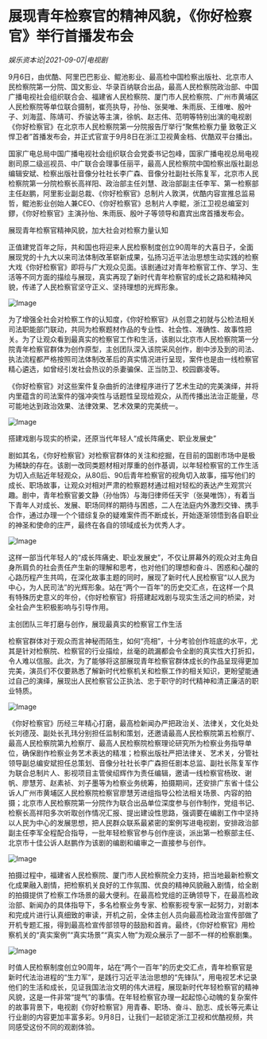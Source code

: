 # 展现青年检察官的精神风貌，《你好检察官》举行首播发布会

*娱乐资本论|2021-09-07|电视剧*

9月6日，由优酷、阿里巴巴影业、鲲池影业、最高检中国检察出版社、北京市人民检察院第一分院、国文影业、华录百纳联合出品，最高人民检察院政治部、中国广播电视社会组织联合会、福建省人民检察院、厦门市人民检察院、广州市黄埔区人民检察院等单位联合摄制，崔亮执导，孙怡、张昊唯、朱雨辰、王维唯、殷叶子、刘海蓝、陈靖可、乔骏达等主演，徐帆、赵志伟、范明等特别出演的电视剧《你好检察官》在北京市人民检察院第一分院报告厅举行“聚焦检察力量 致敬正义悍卫者”首播发布会，并正式官宣于9月8日在浙江卫视黄金档、优酷双平台播出。

国家广电总局中国广播电视社会组织联合会党委书记包峰，国家广播电视总局电视剧司原二级巡视员、中广联合会理事任丽平，最高人民检察院中国检察出版社副总编辑安斌、检察出版社音像分社社长李广森、音像分社副社长陈复军，北京市人民检察院第一分院检察长高祥阳、政治部主任刘慧、政治部副主任李军、第一检察部主任赵鹏，阿里影业副总裁、《你好检察官》总制片人敦淇，优酷内容宣推总监易哲，鲲池影业创始人兼CEO、《你好检察官》总制片人李鲲，浙江卫视总编室刘鏐，《你好检察官》主演孙怡、朱雨辰、殷叶子等领导和嘉宾出席首播发布会。

展现青年检察官精神风貌，加大社会对检察力量认知

正值建党百年之际，共和国也将迎来人民检察制度创立90周年的大喜日子，全面展现党的十九大以来司法体制改革崭新成果，弘扬习近平法治思想生动实践的检察大戏《你好检察官》即将与广大观众见面。该剧通过对青年检察官工作、学习、生活等不同方面的描绘与展现，真实再现了新时代青年检察官的成长之路和精神风貌，传递了人民检察官坚守正义、坚持理想的光辉形象。

![Image](http://static.ylzbl.com/uploads/ueditor/php/upload/image/20210907/1631008321632141.jpeg)

为了增强全社会对检察工作的认知度，《你好检察官》从创意之初就与公检法相关司法职能部门联动，共同为检察题材作品的专业性、社会性、准确性、故事性把关。为了让观众看到最真实的检察官工作和生活，该剧以北京市人民检察院第一分院青年检察官群体为创作原型，主创团队深入该院采风创作，剧中涉及到的司法、执法流程都严格按照司法体制改革后的真实情况进行呈现，案件也是由一线检察官精心遴选，如曾经引发社会热议的杀妻骗保、正当防卫、校园霸凌等。

《你好检察官》对这些案件复杂曲折的法律程序进行了艺术生动的完美演绎，并将内里蕴含的司法案件的强冲突性与话题性呈现给观众，从而传播出法治正能量，尽可能地达到政治效果、法律效果、艺术效果的完美统一。

![Image](http://static.ylzbl.com/uploads/ueditor/php/upload/image/20210907/1631008391702048.jpeg)

搭建戏剧与现实的桥梁，还原当代年轻人“成长阵痛史、职业发展史”

剧如其名，《你好检察官》对检察官群体的关注和挖掘，在目前的国剧市场中是极为稀缺的存在。该剧一改同类题材相对厚重的创作基调，以年轻检察官的工作生活为切入点贴近年轻观众，从80后、90后青年检察官的视角切入故事，描写他们的成长、职场故事，让观众对相对严肃的检察题材通过相对轻松的表达产生观赏兴趣。剧中，青年检察官姜文静（孙怡饰）与海归律师任天宇（张昊唯饰），有着当下青年人对成长、发展、职场同样的期待与困惑，二人在法庭内外激烈交锋、携手合作，通过办理一个个错综复杂的疑难案件而不断成长，开始逐渐领悟到各自职业的神圣和使命的庄严，最终在各自的领域成长为优秀人才。

![Image](http://static.ylzbl.com/uploads/ueditor/php/upload/image/20210907/1631008332314905.jpeg)

这样一部当代年轻人的“成长阵痛史、职业发展史”，不仅让屏幕外的观众对主角自身所肩负的社会责任产生新的理解和思考，也对他们的理想和奋斗、困惑和心酸的心路历程产生共鸣，在深化故事主题的同时，展现了新时代人民检察官“以人民为中心，为人民司法”的光辉形象。站在“两个一百年”的历史交汇点，在这样一个具有特殊历史意义的年份，《你好检察官》将搭建起戏剧与现实生活之间的桥梁，对全社会产生积极影响与引导作用。

主创团队三年打磨与创作，展现最真实的检察官工作生活

检察官群体对于观众而言神秘而陌生，如何“亮相”，十分考验创作班底的水平，尤其是针对检察院、检察官的行业描绘，丝毫的疏漏都会令全剧的真实性大打折扣，令人难以信服。此次，为了能够将这部展现青年检察官群体成长的作品呈现得更加完美，演员们不仅要熟悉了解新时代检察机关和检察工作的相关知识，更盼望能通过自己的演绎，展现出人民检察官公正执法、忠于职守的时代精神和清正廉洁的职业特质。

![Image](http://static.ylzbl.com/uploads/ueditor/php/upload/image/20210907/1631008345381291.jpeg)

《你好检察官》历经三年精心打磨，最高检新闻办严把政治关、法律关，文化处处长刘德茂、副处长孔玮分别担任监制和策划，还邀请最高人民检察院第五检察厅、最高人民检察院第九检察厅、最高人民检察院检察理论研究所为检察业务指导单位，确保剧作检察业务艺术表达的精准；检察出版社严把法律关、艺术关，分管社领导副总编安斌担任总策划、音像分社社长李广森担任剧本总监、副社长陈复军作为联合总制片人、影视项目主管侯绍辉作为责任编辑，邀请一线检察官杨玫、谢帆、廖慧芳、赵素祯、刘子墨等为检察业务统筹，拍摄期间，还安排广东省十佳公诉人广州市黄埔区人民检察院检察官廖慧芳进组指导公检法相关场景、内容的拍摄；北京市人民检察院第一分院作为联合出品单位深度参与创作制作，党组书记、检察长高祥阳多次听取创作情况汇报、提出建设性思路，强调要在编剧工作中坚持以人民为中心的发展思想，把人民群众联系最紧密的案例写进电视剧，安排政治部副主任李军全程配合指导，一批年轻检察官参与创作座谈，派出第一检察部主任、北京市十佳公诉人赵鹏作为该剧的编剧和编审之一直接参与创作。

![Image](http://static.ylzbl.com/uploads/ueditor/php/upload/image/20210907/1631008415586661.jpeg)

拍摄过程中，福建省人民检察院、厦门市人民检察院全力支持，把当地最新检察文化成果融入剧情，把检察机关良好的工作氛围、优良的精神风貌融入剧情，给全剧的拍摄提供了检察工作场景的最大便利。在最高检党组的正确领导下，在最高检政治部、新闻办的具体指导下，多名检察业务专家、检察影视专家一起努力，对剧本和完成片进行认真细致的审读，开机之前，全体主创人员向最高检政治宣传部做了开机专题汇报，得到最高检宣传部领导的鼓励和首肯。最终，《你好检察官》用检察机关的“真实案例”“真实场景”“真实人物”为观众展示了一部不一样的检察剧集。

![Image](http://static.ylzbl.com/uploads/ueditor/php/upload/image/20210907/1631008361440614.jpeg)

时值人民检察制度创立90周年，站在“两个一百年”的历史交汇点，青年检察官是新时代法治进程的“生力军”，是践行习近平法治思想的“先锋队”，用电视艺术记录他们的生活和成长，见证我国法治文明的伟大进程，展现新时代年轻检察官的精神风貌，这是一件非常“提气”的事情。在年轻检察官办理一起起惊心动魄的复杂案件的故事背景下，电视剧《你好检察官》用青春、职场、奋斗、励志、成长等元素让行业剧的内容更加丰富多彩。9月8日，让我们一起锁定浙江卫视和优酷视频，共同感受这份不同的观剧体验。

